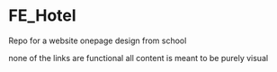 # FE_Hotel

Repo for a website onepage design from school

none of the links are functional all content is meant to be purely visual
